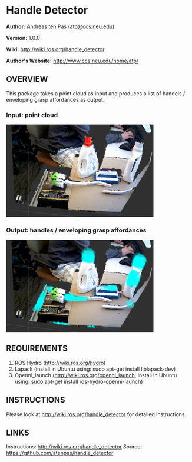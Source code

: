# Handle Detector

**Author:** Andreas ten Pas (atp@ccs.neu.edu)

**Version:** 1.0.0

**Wiki:** http://wiki.ros.org/handle_detector

**Author's Website:** http://www.ccs.neu.edu/home/atp/


## OVERVIEW

This package takes a point cloud as input and produces a list of handels / enveloping grasp affordances as output.

### Input: point cloud
<img src="readme/example_table0.png" alt="" style="width: 400px;"/>

### Output: handles / enveloping grasp affordances
<img src="readme/example_table1.png" alt="" style="width: 400px;"/>


## REQUIREMENTS

1. ROS Hydro (http://wiki.ros.org/hydro)
2. Lapack (install in Ubuntu using: sudo apt-get install liblapack-dev)
3. Openni_launch (http://wiki.ros.org/openni_launch; install in Ubuntu using: sudo apt-get install ros-hydro-openni-launch)


## INSTRUCTIONS

Please look at http://wiki.ros.org/handle_detector for detailed instructions.


## LINKS

Instructions: http://wiki.ros.org/handle_detector
Source: https://github.com/atenpas/handle_detector
